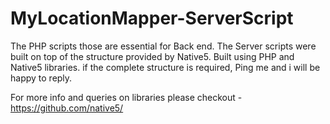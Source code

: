# MyLocationMapper-ServerScript
The PHP scripts those are essential for Back end.
The Server scripts were built on top of the structure provided by Native5.
Built using PHP and Native5 libraries.
if the complete structure is required, Ping me and i will be happy to reply.

For more info and queries on libraries please checkout - https://github.com/native5/
